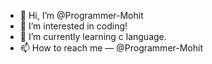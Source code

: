 - 👋 Hi, I’m @Programmer-Mohit
- 👀 I’m interested in coding!
- 🌱 I’m currently learning c language.
- 📫 How to reach me — @Programmer-Mohit

<!---
Programmer-Mohit/Programmer-Mohit is a ✨ special ✨ repository because its `README.md` (this file) appears on your GitHub profile.
You can click the Preview link to take a look at your changes.
--->
